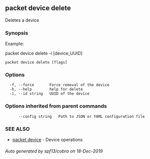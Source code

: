 ## packet device delete

Deletes a device

### Synopsis

Example:	

  packet device delete -i [device_UUID]
  
	

```
packet device delete [flags]
```

### Options

```
  -f, --force       Force removal of the device
  -h, --help        help for delete
  -i, --id string   UUID of the device
```

### Options inherited from parent commands

```
      --config string   Path to JSON or YAML configuration file
```

### SEE ALSO

* [packet device](packet_device.md)	 - Device operations

###### Auto generated by spf13/cobra on 18-Dec-2019

